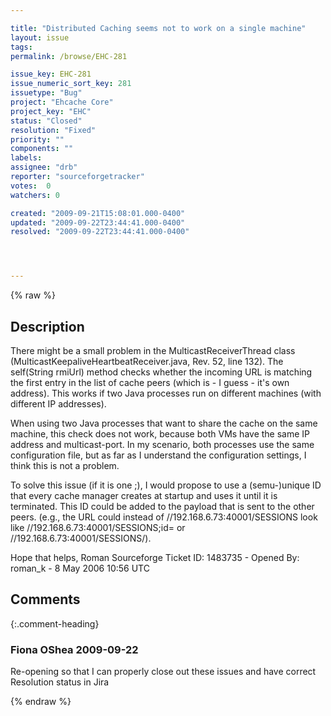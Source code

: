 ```yaml
---

title: "Distributed Caching seems not to work on a single machine"
layout: issue
tags: 
permalink: /browse/EHC-281

issue_key: EHC-281
issue_numeric_sort_key: 281
issuetype: "Bug"
project: "Ehcache Core"
project_key: "EHC"
status: "Closed"
resolution: "Fixed"
priority: ""
components: ""
labels: 
assignee: "drb"
reporter: "sourceforgetracker"
votes:  0
watchers: 0

created: "2009-09-21T15:08:01.000-0400"
updated: "2009-09-22T23:44:41.000-0400"
resolved: "2009-09-22T23:44:41.000-0400"




---
```


{% raw %}

## Description

<div markdown="1" class="description">

There might be a small problem in the
MulticastReceiverThread class
(MulticastKeepaliveHeartbeatReceiver.java, Rev. 52,
line 132). The self(String rmiUrl) method checks
whether the incoming URL is matching the first entry in
the list of cache peers (which is - I guess - it's own
address). This works if two Java processes run on
different machines (with different IP addresses). 

When using two Java processes that want to share the
cache on the same machine, this check does not work,
because both VMs have the same IP address and
multicast-port. In my scenario, both processes use the
same configuration file, but as far as I understand the
configuration settings, I think this is not a problem.

To solve this issue (if it is one ;), I would propose
to use a (semu-)unique ID that every cache manager
creates at startup and uses it until it is terminated.
This ID could be added to the payload that is sent to
the other peers. (e.g., the URL could instead of
//192.168.6.73:40001/SESSIONS look like
//192.168.6.73:40001/SESSIONS;id=<xxx> or
//192.168.6.73:40001/SESSIONS/<xxx>).

Hope that helps,
Roman
Sourceforge Ticket ID: 1483735 - Opened By: roman\_k - 8 May 2006 10:56 UTC

</div>

## Comments


{:.comment-heading}
### **Fiona OShea** <span class="date">2009-09-22</span>

<div markdown="1" class="comment">

Re-opening so that I can properly close out these issues and have correct Resolution status in Jira

</div>



{% endraw %}
